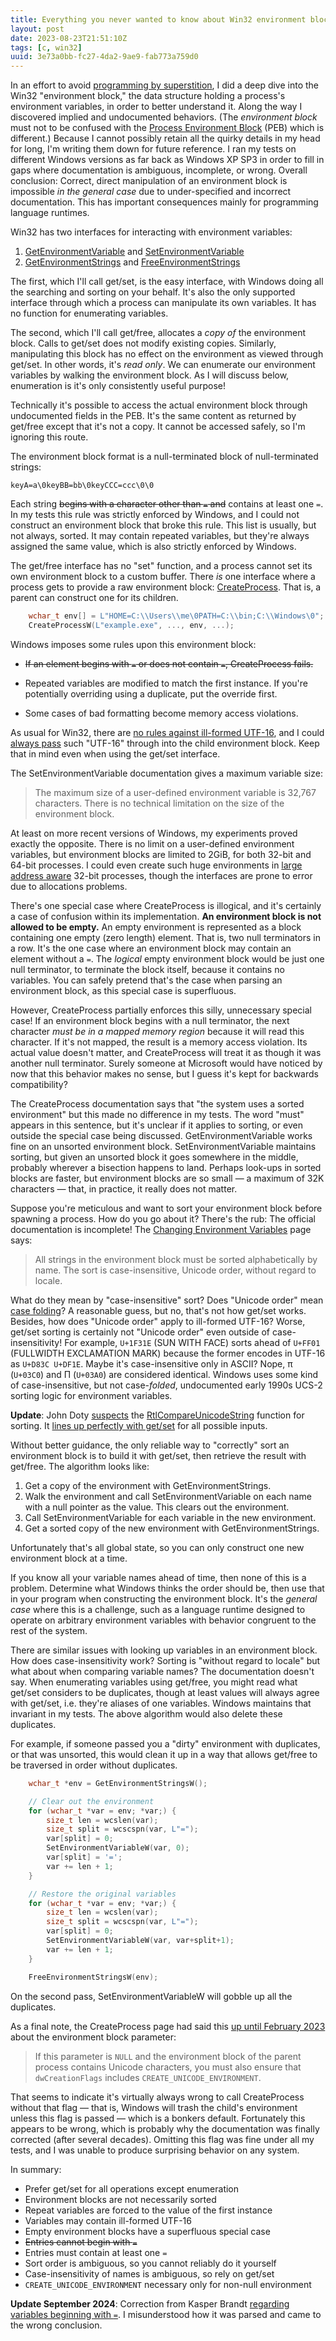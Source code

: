 ```yaml
---
title: Everything you never wanted to know about Win32 environment blocks
layout: post
date: 2023-08-23T21:51:10Z
tags: [c, win32]
uuid: 3e73a0bb-fc27-4da2-9ae9-fab773a759d0
---
```


In an effort to avoid [programming by superstition][ss], I did a deep dive
into the Win32 "environment block," the data structure holding a process's
environment variables, in order to better understand it. Along the way I
discovered implied and undocumented behaviors. (The *environment block*
must not to be confused with the [Process Environment Block][peb] (PEB)
which is different.) Because I cannot possibly retain all the quirky
details in my head for long, I'm writing them down for future reference. I
ran my tests on different Windows versions as far back as Windows XP SP3
in order to fill in gaps where documentation is ambiguous, incomplete, or
wrong. Overall conclusion: Correct, direct manipulation of an environment
block is impossible *in the general case* due to under-specified and
incorrect documentation. This has important consequences mainly for
programming language runtimes.

Win32 has two interfaces for interacting with environment variables:

1. [GetEnvironmentVariable][get] and [SetEnvironmentVariable][set]
2. [GetEnvironmentStrings][str] and [FreeEnvironmentStrings][free]

The first, which I'll call get/set, is the easy interface, with Windows
doing all the searching and sorting on your behalf. It's also the only
supported interface through which a process can manipulate its own
variables. It has no function for enumerating variables.

The second, which I'll call get/free, allocates a *copy of* the
environment block. Calls to get/set does not modify existing copies.
Similarly, manipulating this block has no effect on the environment as
viewed through get/set. In other words, it's *read only*. We can enumerate
our environment variables by walking the environment block. As I will
discuss below, enumeration is it's only consistently useful purpose!

Technically it's possible to access the actual environment block through
undocumented fields in the PEB. It's the same content as returned by
get/free except that it's not a copy. It cannot be accessed safely, so I'm
ignoring this route.

The environment block format is a null-terminated block of null-terminated
strings:

    keyA=a\0keyBB=bb\0keyCCC=ccc\0\0

Each string ~~begins with a character other than `=` and~~ contains at
least one `=`. In my tests this rule was strictly enforced by Windows, and
I could not construct an environment block that broke this rule. This list
is usually, but not always, sorted. It may contain repeated variables, but
they're always assigned the same value, which is also strictly enforced by
Windows.

The get/free interface has no "set" function, and a process cannot set its
own environment block to a custom buffer. There *is* one interface where a
process gets to provide a raw environment block: [CreateProcess][cp]. That
is, a parent can construct one for its children.

```c
    wchar_t env[] = L"HOME=C:\\Users\\me\0PATH=C:\\bin;C:\\Windows\0";
    CreateProcessW(L"example.exe", ..., env, ...);
```

Windows imposes some rules upon this environment block:

* ~~If an element begins with `=` or does not contain `=`, CreateProcess
  fails.~~

* Repeated variables are modified to match the first instance. If you're
  potentially overriding using a duplicate, put the override first.

* Some cases of bad formatting become memory access violations.

As usual for Win32, there are [no rules against ill-formed UTF-16][wtf8],
and I could [always pass][wild] such "UTF-16" through into the child
environment block. Keep that in mind even when using the get/set
interface.

The SetEnvironmentVariable documentation gives a maximum variable size:

> The maximum size of a user-defined environment variable is 32,767
> characters. There is no technical limitation on the size of the
> environment block.

At least on more recent versions of Windows, my experiments proved exactly
the opposite. There is no limit on a user-defined environment variables,
but environment blocks are limited to 2GiB, for both 32-bit and 64-bit
processes. I could even create such huge environments in [large address
aware][laa] 32-bit processes, though the interfaces are prone to error due
to allocations problems.

There's one special case where CreateProcess is illogical, and it's
certainly a case of confusion within its implementation. **An environment
block is not allowed to be empty.** An empty environment is represented as
a block containing one empty (zero length) element. That is, two null
terminators in a row. It's the one case where an environment block may
contain an element without a `=`. The *logical* empty environment block
would be just one null terminator, to terminate the block itself, because
it contains no variables. You can safely pretend that's the case when
parsing an environment block, as this special case is superfluous.

However, CreateProcess partially enforces this silly, unnecessary special
case! If an environment block begins with a null terminator, the next
character *must be in a mapped memory region* because it will read this
character. If it's not mapped, the result is a memory access violation.
Its actual value doesn't matter, and CreateProcess will treat it as though
it was another null terminator. Surely someone at Microsoft would have
noticed by now that this behavior makes no sense, but I guess it's kept
for backwards compatibility?

The CreateProcess documentation says that "the system uses a sorted
environment" but this made no difference in my tests. The word "must"
appears in this sentence, but it's unclear if it applies to sorting, or
even outside the special case being discussed. GetEnvironmentVariable
works fine on an unsorted environment block. SetEnvironmentVariable
maintains sorting, but given an unsorted block it goes somewhere in the
middle, probably wherever a bisection happens to land. Perhaps look-ups in
sorted blocks are faster, but environment blocks are so small — a maximum
of 32K characters — that, in practice, it really does not matter.

Suppose you're meticulous and want to sort your environment block before
spawning a process. How do you go about it? There's the rub: The official
documentation is incomplete! The [Changing Environment Variables][env]
page says:

> All strings in the environment block must be sorted alphabetically by
> name. The sort is case-insensitive, Unicode order, without regard to
> locale.

What do they mean by "case-insensitive" sort? Does "Unicode order" mean
[case folding][fold]? A reasonable guess, but no, that's not how get/set
works. Besides, how does "Unicode order" apply to ill-formed UTF-16?
Worse, get/set sorting is certainly not "Unicode order" even outside of
case-insensitivity! For example, `U+1F31E` (SUN WITH FACE) sorts ahead of
`U+FF01` (FULLWIDTH EXCLAMATION MARK) because the former encodes in UTF-16
as `U+D83C U+DF1E`. Maybe it's case-insensitive only in ASCII? Nope, π
(`U+03C0`) and Π (`U+03A0`) are considered identical. Windows uses some
kind of case-insensitive, but not case-*folded*, undocumented early 1990s
UCS-2 sorting logic for environment variables.

**Update**: John Doty [suspects][doty] the [RtlCompareUnicodeString][rtl]
function for sorting. It [lines up perfectly with get/set][experiment] for
all possible inputs.

Without better guidance, the only reliable way to "correctly" sort an
environment block is to build it with get/set, then retrieve the result
with get/free. The algorithm looks like:

1. Get a copy of the environment with GetEnvironmentStrings.
2. Walk the environment and call SetEnvironmentVariable on each name with
   a null pointer as the value. This clears out the environment.
3. Call SetEnvironmentVariable for each variable in the new environment.
4. Get a sorted copy of the new environment with GetEnvironmentStrings.

Unfortunately that's all global state, so you can only construct one new
environment block at a time.

If you know all your variable names ahead of time, then none of this is a
problem. Determine what Windows thinks the order should be, then use that
in your program when constructing the environment block. It's the *general
case* where this is a challenge, such as a language runtime designed to
operate on arbitrary environment variables with behavior congruent to the
rest of the system.

There are similar issues with looking up variables in an environment
block. How does case-insensitivity work? Sorting is "without regard to
locale" but what about when comparing variable names? The documentation
doesn't say. When enumerating variables using get/free, you might read
what get/set considers to be duplicates, though at least values will
always agree with get/set, i.e. they're aliases of one variables. Windows
maintains that invariant in my tests. The above algorithm would also
delete these duplicates.

For example, if someone passed you a "dirty" environment with duplicates,
or that was unsorted, this would clean it up in a way that allows get/free
to be traversed in order without duplicates.

```c
    wchar_t *env = GetEnvironmentStringsW();

    // Clear out the environment
    for (wchar_t *var = env; *var;) {
        size_t len = wcslen(var);
        size_t split = wcscspn(var, L"=");
        var[split] = 0;
        SetEnvironmentVariableW(var, 0);
        var[split] = '=';
        var += len + 1;
    }

    // Restore the original variables
    for (wchar_t *var = env; *var;) {
        size_t len = wcslen(var);
        size_t split = wcscspn(var, L"=");
        var[split] = 0;
        SetEnvironmentVariableW(var, var+split+1);
        var += len + 1;
    }

    FreeEnvironmentStringsW(env);
```

On the second pass, SetEnvironmentVariableW will gobble up all the
duplicates.

As a final note, the CreateProcess page had said this [up until February
2023][feb] about the environment block parameter:

> If this parameter is `NULL` and the environment block of the parent
> process contains Unicode characters, you must also ensure that
> `dwCreationFlags` includes `CREATE_UNICODE_ENVIRONMENT`.

That seems to indicate it's virtually always wrong to call CreateProcess
without that flag — that is, Windows will trash the child's environment
unless this flag is passed — which is a bonkers default. Fortunately this
appears to be wrong, which is probably why the documentation was finally
corrected (after several decades). Omitting this flag was fine under all
my tests, and I was unable to produce surprising behavior on any system.

In summary:

* Prefer get/set for all operations except enumeration
* Environment blocks are not necessarily sorted
* Repeat variables are forced to the value of the first instance
* Variables may contain ill-formed UTF-16
* Empty environment blocks have a superfluous special case
* ~~Entries cannot begin with `=`~~
* Entries must contain at least one `=`
* Sort order is ambiguous, so you cannot reliably do it yourself
* Case-insensitivity of names is ambiguous, so rely on get/set
* `CREATE_UNICODE_ENVIRONMENT` necessary only for non-null environment

**Update September 2024**: Correction from Kasper Brandt [regarding
variables beginning with `=`][eq]. I misunderstood how it was parsed and
came to the wrong conclusion.


[cp]: https://learn.microsoft.com/en-us/windows/win32/api/processthreadsapi/nf-processthreadsapi-createprocessw
[doty]: https://lists.sr.ht/~skeeto/public-inbox/%3Cc2a4c4d7-95cc-48a4-8047-c79b55eba261%40app.fastmail.com%3E
[env]: https://learn.microsoft.com/en-us/windows/win32/procthread/changing-environment-variables
[eq]: https://lists.sr.ht/~skeeto/public-inbox/%3C098b0421-af0e-46fb-8921-2a4e76f5a361@app.fastmail.com%3E
[experiment]: https://github.com/skeeto/scratch/blob/master/misc/envsort.c
[feb]: https://web.archive.org/web/20180110151515/http://msdn.microsoft.com/en-us/library/ms682425(VS.85).aspx
[fold]: https://www.unicode.org/Public/15.0.0/ucd/CaseFolding.txt
[free]: https://learn.microsoft.com/en-us/windows/win32/api/processenv/nf-processenv-freeenvironmentstringsw
[get]: https://learn.microsoft.com/en-us/windows/win32/api/winbase/nf-winbase-getenvironmentvariable
[laa]: https://learn.microsoft.com/en-us/cpp/build/reference/largeaddressaware-handle-large-addresses
[peb]: https://www.geoffchappell.com/studies/windows/km/ntoskrnl/inc/api/pebteb/peb/index.htm
[rtl]: https://learn.microsoft.com/en-us/windows-hardware/drivers/ddi/wdm/nf-wdm-rtlcompareunicodestring
[set]: https://learn.microsoft.com/en-us/windows/win32/api/winbase/nf-winbase-setenvironmentvariable
[ss]: https://utcc.utoronto.ca/~cks/space/blog/programming/ProgrammingViaSuperstition
[str]: https://learn.microsoft.com/en-us/windows/win32/api/processenv/nf-processenv-getenvironmentstringsw
[wild]: /blog/2022/02/18/
[wtf8]: https://simonsapin.github.io/wtf-8/
